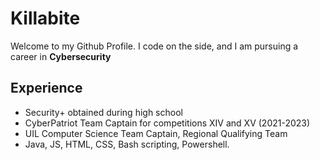 # Killabite
Welcome to my Github Profile. I code on the side, and I am pursuing a career in **Cybersecurity**
## Experience
- Security+ obtained during high school
- CyberPatriot Team Captain for competitions XIV and XV (2021-2023)
- UIL Computer Science Team Captain, Regional Qualifying Team
- Java, JS, HTML, CSS, Bash scripting, Powershell.

